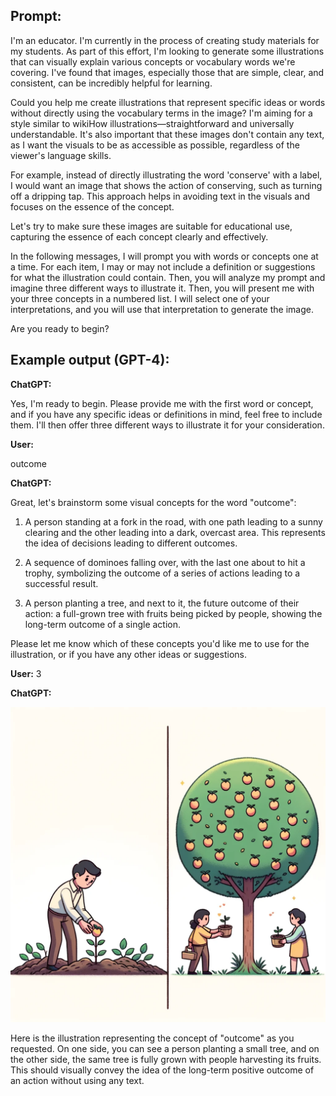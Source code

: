 ## Prompt:
I'm an educator. I'm currently in the process of creating study materials for my students. As part of this effort, I'm looking to generate some illustrations that can visually explain various concepts or vocabulary words we're covering. I've found that images, especially those that are simple, clear, and consistent, can be incredibly helpful for learning.

Could you help me create illustrations that represent specific ideas or words without directly using the vocabulary terms in the image? I'm aiming for a style similar to wikiHow illustrations—straightforward and universally understandable. It's also important that these images don't contain any text, as I want the visuals to be as accessible as possible, regardless of the viewer's language skills.

For example, instead of directly illustrating the word 'conserve' with a label, I would want an image that shows the action of conserving, such as turning off a dripping tap. This approach helps in avoiding text in the visuals and focuses on the essence of the concept.

Let's try to make sure these images are suitable for educational use, capturing the essence of each concept clearly and effectively.

In the following messages, I will prompt you with words or concepts one at a time. For each item, I may or may not include a definition or suggestions for what the illustration could contain. Then, you will analyze my prompt and imagine three different ways to illustrate it. Then, you will present me with your three concepts in a numbered list. I will select one of your interpretations, and you will use that interpretation to generate the image.

Are you ready to begin?

## Example output (GPT-4):

**ChatGPT:** 

Yes, I'm ready to begin. Please provide me with the first word or concept, and if you have any specific ideas or definitions in mind, feel free to include them. I'll then offer three different ways to illustrate it for your consideration.

**User:** 

outcome

**ChatGPT:** 

Great, let's brainstorm some visual concepts for the word "outcome":

1. A person standing at a fork in the road, with one path leading to a sunny clearing and the other leading into a dark, overcast area. This represents the idea of decisions leading to different outcomes.
   
2. A sequence of dominoes falling over, with the last one about to hit a trophy, symbolizing the outcome of a series of actions leading to a successful result.

3. A person planting a tree, and next to it, the future outcome of their action: a full-grown tree with fruits being picked by people, showing the long-term outcome of a single action.

Please let me know which of these concepts you'd like me to use for the illustration, or if you have any other ideas or suggestions.

**User:** 3

**ChatGPT:**

![outcome](Generate_Vocabulary_Images_example_image.webp)

Here is the illustration representing the concept of "outcome" as you requested. On one side, you can see a person planting a small tree, and on the other side, the same tree is fully grown with people harvesting its fruits. This should visually convey the idea of the long-term positive outcome of an action without using any text.